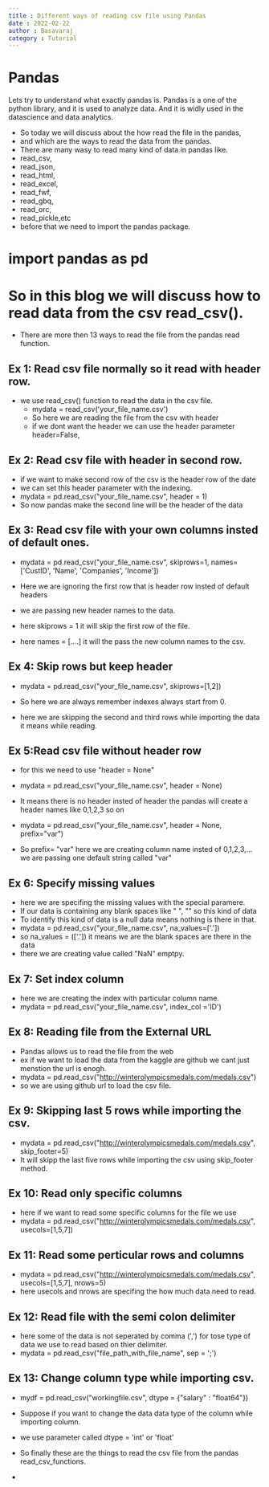 ```yaml
---
title : Different ways of reading csv file using Pandas
date : 2022-02-22
author : Basavaraj
category : Tutorial
---
```


# Pandas
Lets try to understand what exactly pandas is.
Pandas is a one of the python library, and it is used to analyze data.
And it is widly used in the datascience and data analytics.

- So today we will discuss about the how read the file in the pandas,
- and which are the ways to read the data from the pandas.
- There are many wasy to read many kind of data in pandas like.
- read_csv, 
- read_json, 
- read_html, 
- read_excel, 
- read_fwf, 
- read_gbq, 
- read_orc,
- read_pickle,etc
- before that we need to import the pandas package.
# import pandas as pd
# So in this blog we will discuss how to read data from the csv read_csv().
- There are more then 13 ways to read the file from the pandas read function.
## Ex 1: Read csv file normally so it read with header row.
- we use read_csv() function to read the data in the csv file.
  - mydata = read_csv('your_file_name.csv')
  - So here we are reading the file from the csv with header
  - if we dont want the header we can use the header parameter header=False,

## Ex 2: Read csv file with header in second row.
- if we want to make second row of the csv is the header row of the date
- we can set this header parameter with the indexing.
- mydata = pd.read_csv("your_file_name.csv", header = 1)
- So now pandas make the second line will be the header of the data

## Ex 3: Read csv file with your own columns insted of default ones.
- mydata = pd.read_csv("your_file_name.csv", skiprows=1, names=['CustID', 'Name', 'Companies', 'Income'])

- Here we are ignoring the first row that is header row insted of default headers
- we are passing new header names to the data.
- here skiprows = 1 it will skip the first row of the file.
- here names = [....] it will the pass the new column names to the csv.

## Ex 4: Skip rows but keep header
- mydata = pd.read_csv("your_file_name.csv", skiprows=[1,2])

- So here we are always remember indexes always start from 0.
- here we are skipping the second and third rows while importing the data it means while reading.

## Ex 5:Read csv file without header row
- for this we need to use "header = None" 
- mydata = pd.read_csv("your_file_name.csv", header = None)
- It means there is no header insted of header the pandas will create a header names like 0,1,2,3 so on

- mydata = pd.read_csv("your_file_name.csv", header = None, prefix="var") 
- So prefix= "var" here we are creating column name insted of 0,1,2,3,... we are passing one default string called "var"

## Ex 6: Specify missing values
- here we are specifing the missing values with the special paramere.
- If our data is containing any blank spaces like " ", "" so this kind of data 
- To identify this kind of data is a null data means nothing is there in that.
- mydata = pd.read_csv("your_file_name.csv", na_values=['.'])
- so na_values = (['.']) it means we are the blank spaces are there in the data
- there we are creating value called "NaN" emptpy.

## Ex 7: Set index column
- here we are creating the index with particular column name.
- mydata = pd.read_csv("your_file_name.csv", index_col ='ID')

## Ex 8: Reading file from the External URL
- Pandas allows us to read the file from the web
- ex if we want to load the data from the kaggle are github we cant just menstion the url is enogh.
- mydata = pd.read_csv("http://winterolympicsmedals.com/medals.csv")
- so we are using github url to load the csv file.

## Ex 9: Skipping last 5 rows while importing the csv.
- mydata = pd.read_csv("http://winterolympicsmedals.com/medals.csv", skip_footer=5)
- It will skipp the last five rows while importing the csv using skip_footer method.

## Ex 10: Read only specific columns
- here if we want to read some specific columns for the file we use
- mydata = pd.read_csv("http://winterolympicsmedals.com/medals.csv", usecols=[1,5,7])

## Ex 11: Read some perticular rows and columns
- mydata = pd.read_csv("http://winterolympicsmedals.com/medals.csv", usecols=[1,5,7], nrows=5)
- here usecols and nrows are specifing the how much data need to read.

## Ex 12: Read file with the semi colon delimiter
- here some of the data is not seperated by comma (',') for tose type of data we use to read based on thier delimiter.
- mydata = pd.read_csv("file_path_with_file_name", sep = ';')

## Ex 13: Change column type while importing csv.
- mydf = pd.read_csv("workingfile.csv", dtype = {"salary" : "float64"})
- Suppose if you want to change the data data type of the column while importing column.
- we use parameter called dtype = 'int' or 'float'

- So finally these are the things to read the csv file from the pandas read_csv_functions.
- 
